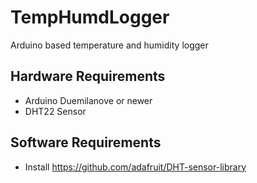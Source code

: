 TempHumdLogger
==============

Arduino based temperature and humidity logger


Hardware Requirements
---------------------
* Arduino Duemilanove or newer
* DHT22 Sensor

Software Requirements
---------------------

* Install https://github.com/adafruit/DHT-sensor-library
